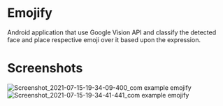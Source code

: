 # Emojify
Android application that use Google Vision API and classify the detected face and place respective emoji over it based upon the expression.

# Screenshots
![Screenshot_2021-07-15-19-34-09-400_com example emojify](https://user-images.githubusercontent.com/79094534/125813185-44531333-5b2f-4383-9d61-8254b8daa726.jpg)
![Screenshot_2021-07-15-19-34-41-441_com example emojify](https://user-images.githubusercontent.com/79094534/125813202-ab37d839-869d-4df3-ba48-3ec5aabef657.jpg)




